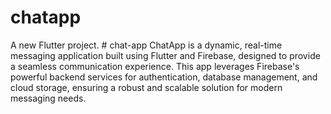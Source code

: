 # chatapp

A new Flutter project.
#   c h a t - a p p 
 
 ChatApp is a dynamic, real-time messaging application built using Flutter and Firebase, designed to provide a seamless communication experience. This app leverages Firebase's powerful backend services for authentication, database management, and cloud storage, ensuring a robust and scalable solution for modern messaging needs.


